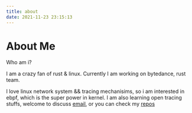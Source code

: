 ```yaml
---
title: about
date: 2021-11-23 23:15:13
---
```


# About Me

Who am i? 

I am a crazy fan of rust & linux. Currently I am working on bytedance, rust team.

I love linux network system && tracing mechanisims, so i am interested in ebpf, which is the super power in kernel. I am also learning open tracing stuffs, welcome to discuss [email](2250015961@qq.com), or you can check my [repos](https://github.com/hsqStephenZhang)
